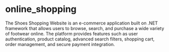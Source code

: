 # online_shopping
The Shoes Shopping Website is an e-commerce application built on .NET framework that allows users to browse, search, and purchase a wide variety of footwear online. The platform provides features such as user authentication, product catalog, advanced search filters, shopping cart, order management, and secure payment integration. 

